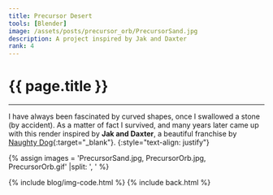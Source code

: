 ```yaml
---
title: Precursor Desert
tools: [Blender]
image: /assets/posts/precursor_orb/PrecursorSand.jpg
description: A project inspired by Jak and Daxter
rank: 4
---
```


# **{{ page.title }}**
<hr class="short">

I have always been fascinated by curved shapes, once I swallowed a stone (by accident). As a matter of fact I survived, and many years later came up with this render inspired by **Jak and Daxter**, a beautiful franchise by [Naughty Dog](https://www.naughtydog.com){:target="_blank"}.
{:style="text-align: justify"}

{% assign images = 'PrecursorSand.jpg, PrecursorOrb.jpg, PrecursorOrb.gif' |split: ', ' %}

{% include blog/img-code.html %}
{% include back.html %}